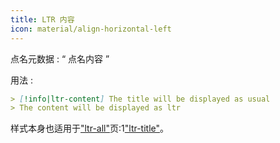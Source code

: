 ```yaml
---
title: LTR 内容
icon: material/align-horizontal-left
---
```


点名元数据 : “ 点名内容 ”

用法 :
```md
> [!info|ltr-content] The title will be displayed as usual
> The content will be displayed as ltr
```

样式本身也适用于["ltr-all"](../combined-styling/page-12.md)页:1["ltr-title"](../title-styling/page-12.md)。